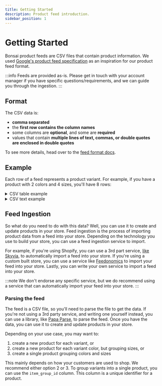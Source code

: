 ```yaml
---
title: Getting Started
description: Product feed introduction.
sidebar_position: 1
---
```


# Getting Started

Bonsai product feeds are CSV files that contain product information. We used [Google's product feed specification](https://support.google.com/merchants/answer/7052112?hl=en) as an inspiration for our product feed format.

:::info
Feeds are provided as-is. Please get in touch with your account manager if you have specific questions/requirements, and we can guide you through the ingestion.
:::

## Format

The CSV data is:

- **comma separated**
- the **first row contains the column names**
- some columns are **optional**, and some are **required**
- values that contain **multiple lines of text, commas, or double quotes are enclosed in double quotes**

To see more details, head over to the [feed format docs](/docs/product-feeds/format).

## Example

Each row of a feed represents a product variant. For example, if you have a product with 2 colors
and 4 sizes, you'll have 8 rows:

<details>
  <summary>CSV table example</summary>
  <div>

id | title | link | description | image_link | additional_image_link | availability | quantity | price | sale_price | google_product_category | brand | color | gender | size | size_type | item_group_id | affiliate_item_group_id | option1 | option2 | option3 | option4 | option5 | option6 | option7 | option8 | option9 | total_ratings | star_rating | created_at | updated_at
--|--|--|--|--|--|--|--|--|--|--|--|--|--|--|--|--|--|--|--|--|--|--|--|--|--|--|--
M00679529706740 | Joelle Sweater Dress | https://verishop.sjv.io/c/2970856/1493616/15992?prodsku=M00679529571225&u=https%3A%2F%2Fwww.verishop.com%2Fcrescent%2Fmarketplace%2Fjoelle-sweater-dress%2Fp7575809654978%3Fcolor%3Dblack%26variant_id%3D42700732793026&intsrc=CATF_11086 | <div style={{ minWidth: 500 }}>This Mini Sweater Dress features turtleneck, long oversized sleeves, and fringe detail on arms and across back.<br /><br />- Ribbed knit sweater dress<br />- Turtleneck<br />- Fringe detail on arms and across back<br />- Oversized sleeves<br />- Mini length<br /><br />Model Measurement:<br />- Model is wearing size S<br />- Height: 5'9"<br />- Bust: 32"<br />- Waist: 24"<br />- Hips: 34 </div> | https://sharpener.shopbonsai.ca/i/ibVj7L3r2L.jpeg | <div style={{ minWidth: 700 }}>https://sharpener.shopbonsai.ca/i/NUGIkTxyN.jpeg,https://sharpener.shopbonsai.ca/i/l06wqjhhRX.jpeg,https://sharpener.shopbonsai.ca/i/G05oQal19.jpeg,https://sharpener.shopbonsai.ca/i/ABzdpkgLD.jpeg,https://sharpener.shopbonsai.ca/i/E1_Tv5HdOs.jpeg,https://sharpener.shopbonsai.ca/i/ePSYnwnl17.jpeg</div> | in_stock | 250 | 128.0 USD | | Apparel & Accessories > Clothing > Dresses | CRESCENT | Black | female | XS | | clad6pg5z00eu012gfz7hfm92 | 7575809654978 | | | | | | | | | | | | 2022-11-12T00:23:14.685Z | 2022-12-05T17:09:21.959Z
M00679529825786 | Joelle Sweater Dress | https://verishop.sjv.io/c/2970856/1493616/15992?prodsku=M00679529571225&u=https%3A%2F%2Fwww.verishop.com%2Fcrescent%2Fmarketplace%2Fjoelle-sweater-dress%2Fp7575809654978%3Fcolor%3Dblack%26variant_id%3D42700732793026&intsrc=CATF_11086 | <div style={{ minWidth: 500 }}>This Mini Sweater Dress features turtleneck, long oversized sleeves, and fringe detail on arms and across back.<br /><br />- Ribbed knit sweater dress<br />- Turtleneck<br />- Fringe detail on arms and across back<br />- Oversized sleeves<br />- Mini length<br /><br />Model Measurement:<br />- Model is wearing size S<br />- Height: 5'9"<br />- Bust: 32"<br />- Waist: 24"<br />- Hips: 34" </div> | https://sharpener.shopbonsai.ca/i/ebpRBj2lI.jpeg | <div style={{ minWidth: 700 }}>https://sharpener.shopbonsai.ca/i/cFydIvml0j.jpeg,https://sharpener.shopbonsai.ca/i/OmWBH3_nv.jpeg,https://sharpener.shopbonsai.ca/i/lXYaZ3Towx.jpeg,https://sharpener.shopbonsai.ca/i/CfBCWtxzfI.jpeg,https://sharpener.shopbonsai.ca/i/Qer468W2XF.jpeg,https://sharpener.shopbonsai.ca/i/cQyMAZk8R.jpeg</div> | in_stock | 250 | 128.0 USD | | Apparel & Accessories > Clothing > Dresses | CRESCENT | Tan | female | S | | clad6pg5z00eu012gfz7hfm92 | 7575809654978 | | | | | | | | | | | | 2022-11-12T00:23:14.685Z | 2022-12-05T17:09:21.959Z
M00679529832364 | Joelle Sweater Dress | https://verishop.sjv.io/c/2970856/1493616/15992?prodsku=M00679529571225&u=https%3A%2F%2Fwww.verishop.com%2Fcrescent%2Fmarketplace%2Fjoelle-sweater-dress%2Fp7575809654978%3Fcolor%3Dblack%26variant_id%3D42700732793026&intsrc=CATF_11086 | <div style={{ minWidth: 500 }}>This Mini Sweater Dress features turtleneck, long oversized sleeves, and fringe detail on arms and across back.<br /><br />- Ribbed knit sweater dress<br />- Turtleneck<br />- Fringe detail on arms and across back<br />- Oversized sleeves<br />- Mini length<br /><br />Model Measurement:<br />- Model is wearing size S<br />- Height: 5'9"<br />- Bust: 32"<br />- Waist: 24"<br />- Hips: 34" </div> | https://sharpener.shopbonsai.ca/i/ibVj7L3r2L.jpeg | <div style={{ minWidth: 700 }}>https://sharpener.shopbonsai.ca/i/NUGIkTxyN.jpeg,https://sharpener.shopbonsai.ca/i/l06wqjhhRX.jpeg,https://sharpener.shopbonsai.ca/i/G05oQal19.jpeg,https://sharpener.shopbonsai.ca/i/ABzdpkgLD.jpeg,https://sharpener.shopbonsai.ca/i/E1_Tv5HdOs.jpeg,https://sharpener.shopbonsai.ca/i/ePSYnwnl17.jpeg</div> | in_stock | 250 | 128.0 USD | | Apparel & Accessories > Clothing > Dresses | CRESCENT | Black | female | M | | clad6pg5z00eu012gfz7hfm92 | 7575809654978 | | | | | | | | | | | | 2022-11-12T00:23:14.685Z | 2022-12-05T17:09:21.959Z
M00679529880785 | Joelle Sweater Dress | https://verishop.sjv.io/c/2970856/1493616/15992?prodsku=M00679529571225&u=https%3A%2F%2Fwww.verishop.com%2Fcrescent%2Fmarketplace%2Fjoelle-sweater-dress%2Fp7575809654978%3Fcolor%3Dblack%26variant_id%3D42700732793026&intsrc=CATF_11086 | <div style={{ minWidth: 500 }}>This Mini Sweater Dress features turtleneck, long oversized sleeves, and fringe detail on arms and across back.<br /><br />- Ribbed knit sweater dress<br />- Turtleneck<br />- Fringe detail on arms and across back<br />- Oversized sleeves<br />- Mini length<br /><br />Model Measurement:<br />- Model is wearing size S<br />- Height: 5'9"<br />- Bust: 32"<br />- Waist: 24"<br />- Hips: 34" </div> | https://sharpener.shopbonsai.ca/i/ibVj7L3r2L.jpeg | <div style={{ minWidth: 700 }}>https://sharpener.shopbonsai.ca/i/NUGIkTxyN.jpeg,https://sharpener.shopbonsai.ca/i/l06wqjhhRX.jpeg,https://sharpener.shopbonsai.ca/i/G05oQal19.jpeg,https://sharpener.shopbonsai.ca/i/ABzdpkgLD.jpeg,https://sharpener.shopbonsai.ca/i/E1_Tv5HdOs.jpeg,https://sharpener.shopbonsai.ca/i/ePSYnwnl17.jpeg</div> | in_stock | 250 | 128.0 USD | | Apparel & Accessories > Clothing > Dresses | CRESCENT | Black | female | L | | clad6pg5z00eu012gfz7hfm92 | 7575809654978 | | | | | | | | | | | | 2022-11-12T00:23:14.685Z | 2022-12-05T17:09:21.959Z
M00679529571225 | Joelle Sweater Dress | https://verishop.sjv.io/c/2970856/1493616/15992?prodsku=M00679529571225&u=https%3A%2F%2Fwww.verishop.com%2Fcrescent%2Fmarketplace%2Fjoelle-sweater-dress%2Fp7575809654978%3Fcolor%3Dblack%26variant_id%3D42700732793026&intsrc=CATF_11086 | <div style={{ minWidth: 500 }}>This Mini Sweater Dress features turtleneck, long oversized sleeves, and fringe detail on arms and across back.<br /><br />- Ribbed knit sweater dress<br />- Turtleneck<br />- Fringe detail on arms and across back<br />- Oversized sleeves<br />- Mini length<br /><br />Model Measurement:<br />- Model is wearing size S<br />- Height: 5'9"<br />- Bust: 32"<br />- Waist: 24"<br />- Hips: 34" </div> | https://sharpener.shopbonsai.ca/i/ibVj7L3r2L.jpeg | <div style={{ minWidth: 700 }}>https://sharpener.shopbonsai.ca/i/NUGIkTxyN.jpeg,https://sharpener.shopbonsai.ca/i/l06wqjhhRX.jpeg,https://sharpener.shopbonsai.ca/i/G05oQal19.jpeg,https://sharpener.shopbonsai.ca/i/ABzdpkgLD.jpeg,https://sharpener.shopbonsai.ca/i/E1_Tv5HdOs.jpeg,https://sharpener.shopbonsai.ca/i/ePSYnwnl17.jpeg</div> | in_stock | 250 | 128.0 USD | | Apparel & Accessories > Clothing > Dresses | CRESCENT | Black | female | S | | clad6pg5z00eu012gfz7hfm92 | 7575809654978 | | | | | | | | | | | | 2022-11-12T00:23:14.685Z | 2022-12-05T17:09:21.959Z
M00679529714066 | Joelle Sweater Dress | https://verishop.sjv.io/c/2970856/1493616/15992?prodsku=M00679529571225&u=https%3A%2F%2Fwww.verishop.com%2Fcrescent%2Fmarketplace%2Fjoelle-sweater-dress%2Fp7575809654978%3Fcolor%3Dblack%26variant_id%3D42700732793026&intsrc=CATF_11086 | <div style={{ minWidth: 500 }}>This Mini Sweater Dress features turtleneck, long oversized sleeves, and fringe detail on arms and across back.<br /><br />- Ribbed knit sweater dress<br />- Turtleneck<br />- Fringe detail on arms and across back<br />- Oversized sleeves<br />- Mini length<br /><br />Model Measurement:<br />- Model is wearing size S<br />- Height: 5'9"<br />- Bust: 32"<br />- Waist: 24"<br />- Hips: 34" </div> | https://sharpener.shopbonsai.ca/i/ebpRBj2lI.jpeg | <div style={{ minWidth: 700 }}>https://sharpener.shopbonsai.ca/i/cFydIvml0j.jpeg,https://sharpener.shopbonsai.ca/i/OmWBH3_nv.jpeg,https://sharpener.shopbonsai.ca/i/lXYaZ3Towx.jpeg,https://sharpener.shopbonsai.ca/i/CfBCWtxzfI.jpeg,https://sharpener.shopbonsai.ca/i/Qer468W2XF.jpeg,https://sharpener.shopbonsai.ca/i/cQyMAZk8R.jpeg</div> | in_stock | 250 | 128.0 USD | | Apparel & Accessories > Clothing > Dresses | CRESCENT | Tan | female | L | | clad6pg5z00eu012gfz7hfm92 | 7575809654978 | | | | | | | | | | | | 2022-11-12T00:23:14.685Z | 2022-12-05T17:09:21.959Z
M00679529736280 | Joelle Sweater Dress | https://verishop.sjv.io/c/2970856/1493616/15992?prodsku=M00679529571225&u=https%3A%2F%2Fwww.verishop.com%2Fcrescent%2Fmarketplace%2Fjoelle-sweater-dress%2Fp7575809654978%3Fcolor%3Dblack%26variant_id%3D42700732793026&intsrc=CATF_11086 | <div style={{ minWidth: 500 }}>This Mini Sweater Dress features turtleneck, long oversized sleeves, and fringe detail on arms and across back.<br /><br />- Ribbed knit sweater dress<br />- Turtleneck<br />- Fringe detail on arms and across back<br />- Oversized sleeves<br />- Mini length<br /><br />Model Measurement:<br />- Model is wearing size S<br />- Height: 5'9"<br />- Bust: 32"<br />- Waist: 24"<br />- Hips: 34" </div> | https://sharpener.shopbonsai.ca/i/ebpRBj2lI.jpeg | <div style={{ minWidth: 700 }}>https://sharpener.shopbonsai.ca/i/cFydIvml0j.jpeg,https://sharpener.shopbonsai.ca/i/OmWBH3_nv.jpeg,https://sharpener.shopbonsai.ca/i/lXYaZ3Towx.jpeg,https://sharpener.shopbonsai.ca/i/CfBCWtxzfI.jpeg,https://sharpener.shopbonsai.ca/i/Qer468W2XF.jpeg,https://sharpener.shopbonsai.ca/i/cQyMAZk8R.jpeg</div> | in_stock | 250 | 128.0 USD | | Apparel & Accessories > Clothing > Dresses | CRESCENT | Tan | female | XS | | clad6pg5z00eu012gfz7hfm92 | 7575809654978 | | | | | | | | | | | | 2022-11-12T00:23:14.685Z | 2022-12-05T17:09:21.959Z
M00679529896908 | Joelle Sweater Dress | https://verishop.sjv.io/c/2970856/1493616/15992?prodsku=M00679529571225&u=https%3A%2F%2Fwww.verishop.com%2Fcrescent%2Fmarketplace%2Fjoelle-sweater-dress%2Fp7575809654978%3Fcolor%3Dblack%26variant_id%3D42700732793026&intsrc=CATF_11086 | <div style={{ minWidth: 500 }}>This Mini Sweater Dress features turtleneck, long oversized sleeves, and fringe detail on arms and across back.<br /><br />- Ribbed knit sweater dress<br />- Turtleneck<br />- Fringe detail on arms and across back<br />- Oversized sleeves<br />- Mini length<br /><br />Model Measurement:<br />- Model is wearing size S<br />- Height: 5'9"<br />- Bust: 32"<br />- Waist: 24"<br />- Hips: 34" </div> | https://sharpener.shopbonsai.ca/i/ebpRBj2lI.jpeg | <div style={{ minWidth: 700 }}>https://sharpener.shopbonsai.ca/i/cFydIvml0j.jpeg,https://sharpener.shopbonsai.ca/i/OmWBH3_nv.jpeg,https://sharpener.shopbonsai.ca/i/lXYaZ3Towx.jpeg,https://sharpener.shopbonsai.ca/i/CfBCWtxzfI.jpeg,https://sharpener.shopbonsai.ca/i/Qer468W2XF.jpeg,https://sharpener.shopbonsai.ca/i/cQyMAZk8R.jpeg</div> | in_stock | 250 | 128.0 USD | | Apparel & Accessories > Clothing > Dresses | CRESCENT | Tan | female | M | | clad6pg5z00eu012gfz7hfm92 | 7575809654978 | | | | | | | | | | | | 2022-11-12T00:23:14.685Z | 2022-12-05T17:09:21.959Z

  </div>
</details>

<details>
  <summary>
    CSV text example
  </summary>

  <div>

```csv
id,title,link,description,image_link,additional_image_link,availability,quantity,price,sale_price,google_product_category,brand,color,gender,size,size_type,item_group_id,affiliate_item_group_id,option1,option2,option3,option4,option5,option6,option7,option8,option9,total_ratings,star_rating,created_at,updated_at
M00679529706740,Joelle Sweater Dress,https://verishop.sjv.io/c/2970856/1493616/15992?prodsku=M00679529571225&u=https%3A%2F%2Fwww.verishop.com%2Fcrescent%2Fmarketplace%2Fjoelle-sweater-dress%2Fp7575809654978%3Fcolor%3Dblack%26variant_id%3D42700732793026&intsrc=CATF_11086,"This Mini Sweater Dress features turtleneck, long oversized sleeves, and fringe detail on arms and across back.

- Ribbed knit sweater dress
- Turtleneck
- Fringe detail on arms and across back
- Oversized sleeves
- Mini length

Model Measurement:
- Model is wearing size S
- Height: 5'9""
- Bust: 32""
- Waist: 24""
- Hips: 34""",https://sharpener.shopbonsai.ca/i/ibVj7L3r2L.jpeg,"https://sharpener.shopbonsai.ca/i/NUGIkTxyN.jpeg,https://sharpener.shopbonsai.ca/i/l06wqjhhRX.jpeg,https://sharpener.shopbonsai.ca/i/G05oQal19.jpeg,https://sharpener.shopbonsai.ca/i/ABzdpkgLD.jpeg,https://sharpener.shopbonsai.ca/i/E1_Tv5HdOs.jpeg,https://sharpener.shopbonsai.ca/i/ePSYnwnl17.jpeg",in_stock,250,128.0 USD,,Apparel & Accessories > Clothing > Dresses,CRESCENT,Black,female,XS,,clad6pg5z00eu012gfz7hfm92,7575809654978,,,,,,,,,,,,2022-11-12T00:23:14.685Z,2022-12-05T17:09:21.959Z
M00679529825786,Joelle Sweater Dress,https://verishop.sjv.io/c/2970856/1493616/15992?prodsku=M00679529571225&u=https%3A%2F%2Fwww.verishop.com%2Fcrescent%2Fmarketplace%2Fjoelle-sweater-dress%2Fp7575809654978%3Fcolor%3Dblack%26variant_id%3D42700732793026&intsrc=CATF_11086,"This Mini Sweater Dress features turtleneck, long oversized sleeves, and fringe detail on arms and across back.

- Ribbed knit sweater dress
- Turtleneck
- Fringe detail on arms and across back
- Oversized sleeves
- Mini length

Model Measurement:
- Model is wearing size S
- Height: 5'9""
- Bust: 32""
- Waist: 24""
- Hips: 34""",https://sharpener.shopbonsai.ca/i/ebpRBj2lI.jpeg,"https://sharpener.shopbonsai.ca/i/cFydIvml0j.jpeg,https://sharpener.shopbonsai.ca/i/OmWBH3_nv.jpeg,https://sharpener.shopbonsai.ca/i/lXYaZ3Towx.jpeg,https://sharpener.shopbonsai.ca/i/CfBCWtxzfI.jpeg,https://sharpener.shopbonsai.ca/i/Qer468W2XF.jpeg,https://sharpener.shopbonsai.ca/i/cQyMAZk8R.jpeg",in_stock,250,128.0 USD,,Apparel & Accessories > Clothing > Dresses,CRESCENT,Tan,female,S,,clad6pg5z00eu012gfz7hfm92,7575809654978,,,,,,,,,,,,2022-11-12T00:23:14.685Z,2022-12-05T17:09:21.959Z
M00679529832364,Joelle Sweater Dress,https://verishop.sjv.io/c/2970856/1493616/15992?prodsku=M00679529571225&u=https%3A%2F%2Fwww.verishop.com%2Fcrescent%2Fmarketplace%2Fjoelle-sweater-dress%2Fp7575809654978%3Fcolor%3Dblack%26variant_id%3D42700732793026&intsrc=CATF_11086,"This Mini Sweater Dress features turtleneck, long oversized sleeves, and fringe detail on arms and across back.

- Ribbed knit sweater dress
- Turtleneck
- Fringe detail on arms and across back
- Oversized sleeves
- Mini length

Model Measurement:
- Model is wearing size S
- Height: 5'9""
- Bust: 32""
- Waist: 24""
- Hips: 34""",https://sharpener.shopbonsai.ca/i/ibVj7L3r2L.jpeg,"https://sharpener.shopbonsai.ca/i/NUGIkTxyN.jpeg,https://sharpener.shopbonsai.ca/i/l06wqjhhRX.jpeg,https://sharpener.shopbonsai.ca/i/G05oQal19.jpeg,https://sharpener.shopbonsai.ca/i/ABzdpkgLD.jpeg,https://sharpener.shopbonsai.ca/i/E1_Tv5HdOs.jpeg,https://sharpener.shopbonsai.ca/i/ePSYnwnl17.jpeg",in_stock,250,128.0 USD,,Apparel & Accessories > Clothing > Dresses,CRESCENT,Black,female,M,,clad6pg5z00eu012gfz7hfm92,7575809654978,,,,,,,,,,,,2022-11-12T00:23:14.685Z,2022-12-05T17:09:21.959Z
M00679529880785,Joelle Sweater Dress,https://verishop.sjv.io/c/2970856/1493616/15992?prodsku=M00679529571225&u=https%3A%2F%2Fwww.verishop.com%2Fcrescent%2Fmarketplace%2Fjoelle-sweater-dress%2Fp7575809654978%3Fcolor%3Dblack%26variant_id%3D42700732793026&intsrc=CATF_11086,"This Mini Sweater Dress features turtleneck, long oversized sleeves, and fringe detail on arms and across back.

- Ribbed knit sweater dress
- Turtleneck
- Fringe detail on arms and across back
- Oversized sleeves
- Mini length

Model Measurement:
- Model is wearing size S
- Height: 5'9""
- Bust: 32""
- Waist: 24""
- Hips: 34""",https://sharpener.shopbonsai.ca/i/ibVj7L3r2L.jpeg,"https://sharpener.shopbonsai.ca/i/NUGIkTxyN.jpeg,https://sharpener.shopbonsai.ca/i/l06wqjhhRX.jpeg,https://sharpener.shopbonsai.ca/i/G05oQal19.jpeg,https://sharpener.shopbonsai.ca/i/ABzdpkgLD.jpeg,https://sharpener.shopbonsai.ca/i/E1_Tv5HdOs.jpeg,https://sharpener.shopbonsai.ca/i/ePSYnwnl17.jpeg",in_stock,250,128.0 USD,,Apparel & Accessories > Clothing > Dresses,CRESCENT,Black,female,L,,clad6pg5z00eu012gfz7hfm92,7575809654978,,,,,,,,,,,,2022-11-12T00:23:14.685Z,2022-12-05T17:09:21.959Z
M00679529571225,Joelle Sweater Dress,https://verishop.sjv.io/c/2970856/1493616/15992?prodsku=M00679529571225&u=https%3A%2F%2Fwww.verishop.com%2Fcrescent%2Fmarketplace%2Fjoelle-sweater-dress%2Fp7575809654978%3Fcolor%3Dblack%26variant_id%3D42700732793026&intsrc=CATF_11086,"This Mini Sweater Dress features turtleneck, long oversized sleeves, and fringe detail on arms and across back.

- Ribbed knit sweater dress
- Turtleneck
- Fringe detail on arms and across back
- Oversized sleeves
- Mini length

Model Measurement:
- Model is wearing size S
- Height: 5'9""
- Bust: 32""
- Waist: 24""
- Hips: 34""",https://sharpener.shopbonsai.ca/i/ibVj7L3r2L.jpeg,"https://sharpener.shopbonsai.ca/i/NUGIkTxyN.jpeg,https://sharpener.shopbonsai.ca/i/l06wqjhhRX.jpeg,https://sharpener.shopbonsai.ca/i/G05oQal19.jpeg,https://sharpener.shopbonsai.ca/i/ABzdpkgLD.jpeg,https://sharpener.shopbonsai.ca/i/E1_Tv5HdOs.jpeg,https://sharpener.shopbonsai.ca/i/ePSYnwnl17.jpeg",in_stock,250,128.0 USD,,Apparel & Accessories > Clothing > Dresses,CRESCENT,Black,female,S,,clad6pg5z00eu012gfz7hfm92,7575809654978,,,,,,,,,,,,2022-11-12T00:23:14.685Z,2022-12-05T17:09:21.959Z
M00679529714066,Joelle Sweater Dress,https://verishop.sjv.io/c/2970856/1493616/15992?prodsku=M00679529571225&u=https%3A%2F%2Fwww.verishop.com%2Fcrescent%2Fmarketplace%2Fjoelle-sweater-dress%2Fp7575809654978%3Fcolor%3Dblack%26variant_id%3D42700732793026&intsrc=CATF_11086,"This Mini Sweater Dress features turtleneck, long oversized sleeves, and fringe detail on arms and across back.

- Ribbed knit sweater dress
- Turtleneck
- Fringe detail on arms and across back
- Oversized sleeves
- Mini length

Model Measurement:
- Model is wearing size S
- Height: 5'9""
- Bust: 32""
- Waist: 24""
- Hips: 34""",https://sharpener.shopbonsai.ca/i/ebpRBj2lI.jpeg,"https://sharpener.shopbonsai.ca/i/cFydIvml0j.jpeg,https://sharpener.shopbonsai.ca/i/OmWBH3_nv.jpeg,https://sharpener.shopbonsai.ca/i/lXYaZ3Towx.jpeg,https://sharpener.shopbonsai.ca/i/CfBCWtxzfI.jpeg,https://sharpener.shopbonsai.ca/i/Qer468W2XF.jpeg,https://sharpener.shopbonsai.ca/i/cQyMAZk8R.jpeg",in_stock,250,128.0 USD,,Apparel & Accessories > Clothing > Dresses,CRESCENT,Tan,female,L,,clad6pg5z00eu012gfz7hfm92,7575809654978,,,,,,,,,,,,2022-11-12T00:23:14.685Z,2022-12-05T17:09:21.959Z
M00679529736280,Joelle Sweater Dress,https://verishop.sjv.io/c/2970856/1493616/15992?prodsku=M00679529571225&u=https%3A%2F%2Fwww.verishop.com%2Fcrescent%2Fmarketplace%2Fjoelle-sweater-dress%2Fp7575809654978%3Fcolor%3Dblack%26variant_id%3D42700732793026&intsrc=CATF_11086,"This Mini Sweater Dress features turtleneck, long oversized sleeves, and fringe detail on arms and across back.

- Ribbed knit sweater dress
- Turtleneck
- Fringe detail on arms and across back
- Oversized sleeves
- Mini length

Model Measurement:
- Model is wearing size S
- Height: 5'9""
- Bust: 32""
- Waist: 24""
- Hips: 34""",https://sharpener.shopbonsai.ca/i/ebpRBj2lI.jpeg,"https://sharpener.shopbonsai.ca/i/cFydIvml0j.jpeg,https://sharpener.shopbonsai.ca/i/OmWBH3_nv.jpeg,https://sharpener.shopbonsai.ca/i/lXYaZ3Towx.jpeg,https://sharpener.shopbonsai.ca/i/CfBCWtxzfI.jpeg,https://sharpener.shopbonsai.ca/i/Qer468W2XF.jpeg,https://sharpener.shopbonsai.ca/i/cQyMAZk8R.jpeg",in_stock,250,128.0 USD,,Apparel & Accessories > Clothing > Dresses,CRESCENT,Tan,female,XS,,clad6pg5z00eu012gfz7hfm92,7575809654978,,,,,,,,,,,,2022-11-12T00:23:14.685Z,2022-12-05T17:09:21.959Z
M00679529896908,Joelle Sweater Dress,https://verishop.sjv.io/c/2970856/1493616/15992?prodsku=M00679529571225&u=https%3A%2F%2Fwww.verishop.com%2Fcrescent%2Fmarketplace%2Fjoelle-sweater-dress%2Fp7575809654978%3Fcolor%3Dblack%26variant_id%3D42700732793026&intsrc=CATF_11086,"This Mini Sweater Dress features turtleneck, long oversized sleeves, and fringe detail on arms and across back.

- Ribbed knit sweater dress
- Turtleneck
- Fringe detail on arms and across back
- Oversized sleeves
- Mini length

Model Measurement:
- Model is wearing size S
- Height: 5'9""
- Bust: 32""
- Waist: 24""
- Hips: 34""",https://sharpener.shopbonsai.ca/i/ebpRBj2lI.jpeg,"https://sharpener.shopbonsai.ca/i/cFydIvml0j.jpeg,https://sharpener.shopbonsai.ca/i/OmWBH3_nv.jpeg,https://sharpener.shopbonsai.ca/i/lXYaZ3Towx.jpeg,https://sharpener.shopbonsai.ca/i/CfBCWtxzfI.jpeg,https://sharpener.shopbonsai.ca/i/Qer468W2XF.jpeg,https://sharpener.shopbonsai.ca/i/cQyMAZk8R.jpeg",in_stock,250,128.0 USD,,Apparel & Accessories > Clothing > Dresses,CRESCENT,Tan,female,M,,clad6pg5z00eu012gfz7hfm92,7575809654978,,,,,,,,,,,,2022-11-12T00:23:14.685Z,2022-12-05T17:09:21.959Z

```

  </div>
</details>

## Feed Ingestion

So what do you need to do with this data? Well, you can use it to create and update products in your
store. Feed ingestion is the process of importing product data from a feed into your store. Depending
on the technology you use to build your store, you can use a feed ingestion service to import.

For example, if you're using Shopify, you can use a 3rd part service,
[like Skyvia](https://skyvia.com/data-integration/shopify-csv-file-import-and-export), to
automatically import a feed into your store. If you're using a custom built store, you can use
a service like [Feedonomics](https://feedonomics.com/) to import your feed into your store. Lastly,
you can write your own service to import a feed into your store.

:::note
We don't endorse any specific service, but we do recommend using a service that can automatically
import your feed into your store.
:::

### Parsing the feed

The feed is a CSV file, so you'll need to parse the file to get the data. If you're not using a 3rd
party service, and writing one yourself instead, you can use a library, like
[Papa Parse](https://www.papaparse.com/), to parse the feed. Once you have the data, you can
use it to create and update products in your store.

Depending on your use case, you may want to:

1. create a new product for each variant, or
2. create a new product for each variant color, but grouping sizes, or
3. create a single product grouping colors and sizes

This mainly depends on how your customers are used to shop. We recommend either option 2 or 3. To
group variants into a single product, you can use the `item_group_id` column. This column is a unique
identifier for a product.

